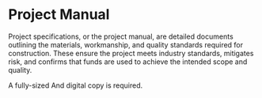 # Project Manual

Project specifications, or the project manual, are detailed documents outlining the materials, workmanship, and quality standards required for construction. These ensure the project meets industry standards, mitigates risk, and confirms that funds are used to achieve the intended scope and quality.

A fully-sized And digital copy is required.
